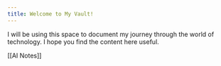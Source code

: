 ```yaml
---
title: Welcome to My Vault!
---
```


I will be using this space to document my journey through the world of technology. I hope you find the content here useful.

[[AI Notes]]